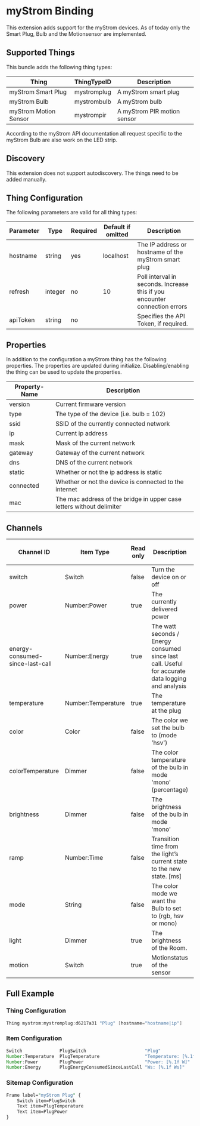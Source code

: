 # myStrom Binding

This extension adds support for the myStrom devices.
As of today only the Smart Plug, Bulb and the Motionsensor are implemented.

## Supported Things

This bundle adds the following thing types:

| Thing                 | ThingTypeID | Description                                        |
| ----------------------| ----------- | -------------------------------------------------- |
| myStrom Smart Plug    | mystromplug | A myStrom smart plug                               |
| myStrom Bulb          | mystrombulb | A myStrom bulb                                     |
| myStrom Motion Sensor | mystrompir  | A myStrom PIR motion sensor                        |

According to the myStrom API documentation all request specific to the myStrom Bulb are also work on the LED strip.

## Discovery

This extension does not support autodiscovery. The things need to be added manually.

## Thing Configuration

The following parameters are valid for all thing types:

| Parameter | Type    | Required | Default if omitted | Description                                                                |
| --------- | ------- | -------- | ------------------ | -------------------------------------------------------------------------- |
| hostname  | string  | yes      | localhost          | The IP address or hostname of the myStrom smart plug                       |
| refresh   | integer | no       | 10                 | Poll interval in seconds. Increase this if you encounter connection errors |
| apiToken  | string  | no       |                    | Specifies the API Token, if required.                                      |

## Properties

In addition to the configuration a myStrom thing has the following properties.
The properties are updated during initialize.
Disabling/enabling the thing can be used to update the properties.

| Property-Name | Description                                                           |
| ------------- | --------------------------------------------------------------------- |
| version       | Current firmware version                                              |
| type          | The type of the device (i.e. bulb = 102)                              |
| ssid          | SSID of the currently connected network                               |
| ip            | Current ip address                                                    |
| mask          | Mask of the current network                                           |
| gateway       | Gateway of the current network                                        |
| dns           | DNS of the current network                                            |
| static        | Whether or not the ip address is static                               |
| connected     | Whether or not the device is connected to the internet                |
| mac           | The mac address of the bridge in upper case letters without delimiter |

## Channels

| Channel ID                      | Item Type          | Read only | Description                                                                                       | Thing types supporting this channel |
|---------------------------------|--------------------|-----------|---------------------------------------------------------------------------------------------------|------------------------------------|
| switch                          | Switch             | false     | Turn the device on or off                                                                         | mystromplug, mystrombulb           |
| power                           | Number:Power       | true      | The currently delivered power                                                                     | mystromplug, mystrombulb           |
| energy-consumed-since-last-call | Number:Energy      | true      | The watt seconds / Energy consumed since last call. Useful for accurate data logging and analysis | mystromplug                        |
| temperature                     | Number:Temperature | true      | The temperature at the plug                                                                       | mystromplug, mystrompir            |
| color                           | Color              | false     | The color we set the bulb to (mode 'hsv')                                                         | mystrombulb                        |
| colorTemperature                | Dimmer             | false     | The color temperature of the bulb in mode 'mono' (percentage)                                     | mystrombulb                        |
| brightness                      | Dimmer             | false     | The brightness of the bulb in mode 'mono'                                                         | mystrombulb                        |
| ramp                            | Number:Time        | false     | Transition time from the light’s current state to the new state. [ms]                             | mystrombulb                        |
| mode                            | String             | false     | The color mode we want the Bulb to set to (rgb, hsv or mono)                                      | mystrombulb                        |
| light                           | Dimmer             | true      | The brightness of the Room.                                                                       | mystrompir                         |
| motion                          | Switch             | true      | Motionstatus of the sensor                                                                        | mystrompir                         |

## Full Example

### Thing Configuration

```java
Thing mystrom:mystromplug:d6217a31 "Plug" [hostname="hostname|ip"]
```

### Item Configuration

```java
Switch              PlugSwitch                      "Plug"                      {channel="mystrom:mystromplug:d6217a31:switch"}
Number:Temperature  PlugTemperature                 "Temperature: [%.1f °C]"    {channel="mystrom:mystromplug:d6217a31:temperature"}
Number:Power        PlugPower                       "Power: [%.1f W]"           {channel="mystrom:mystromplug:d6217a31:power"}
Number:Energy       PlugEnergyConsumedSinceLastCall "Ws: [%.1f Ws]"             {channel="mystrom:mystromplug:d6217a31:energy-consumed-since-last-call"}
```

### Sitemap Configuration

```perl
Frame label="myStrom Plug" {
    Switch item=PlugSwitch
    Text item=PlugTemperature
    Text item=PlugPower
}
```
